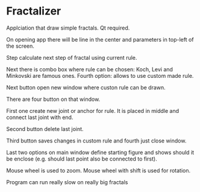 # Fractalizer
Applciation that draw simple fractals.
Qt required.

On opening app there will be line in the center and parameters in top-left of the screen.

Step calculate next step of fractal using current rule.

Next there is combo box where rule can be chosen: Koch, Levi and Minkovski are famous ones. Fourth option: allows to use custom made rule.

Next button open new window where custon rule can be drawn.

  There are four button on that window.

  First one create new joint or anchor for rule. It is placed in middle and connect last joint with end.

  Second button delete last joint.

  Third button saves changes in custom rule and fourth just close window.

Last two options on main window define starting figure and shows should it be enclose (e.g. should last point also be connected to first).

Mouse wheel is used to zoom. Mouse wheel with shift is used for rotation.

Program can run really slow on really big fractals
